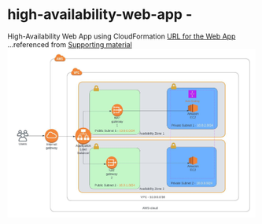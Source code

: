 # high-availability-web-app - 
High-Availability Web App using CloudFormation
[URL for the Web App](http://karim-webap-mkt8i312eagw-1587284558.us-east-1.elb.amazonaws.com/)
...referenced from [Supporting material](https://github.com/udacity/nd9991-c2-Infrastructure-as-Code-v1/tree/master/supporting_material)
![This is an image of the infrastructure](https://github.com/karimfarahat/high-availability-web-app/blob/main/Project2.jpeg)


